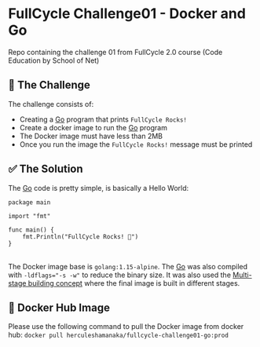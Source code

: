 # FullCycle Challenge01 - Docker and Go
Repo containing the challenge 01 from FullCycle 2.0 course (Code Education by School of Net)

## 🎯 The Challenge
The challenge consists of:
- Creating a [Go](https://golang.org/) program that prints `FullCycle Rocks!`
- Create a docker image to run the [Go](https://golang.org/) program
- The Docker image must have less than 2MB
- Once you run the image the `FullCycle Rocks!` message must be printed

## ✅ The Solution
The [Go](https://golang.org/) code is pretty simple, is basically a Hello World:
```
package main

import "fmt"

func main() {
	fmt.Println("FullCycle Rocks! 🚀")
}
```
\
The Docker image base is `golang:1.15-alpine`. The [Go](https://golang.org/) was also compiled with ```-ldflags="-s -w"``` to reduce the binary size. It was also 
used the [Multi-stage building concept](https://docs.docker.com/develop/develop-images/multistage-build/) where the final image is built in different stages.

## 🐳 Docker Hub Image
Please use the following command to pull the Docker image from docker hub:
`docker pull herculeshamanaka/fullcycle-challenge01-go:prod`
